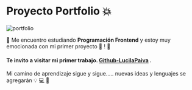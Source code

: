 # Proyecto Portfolio  💥 
![portfolio](https://thumbs.gfycat.com/ClassicUnsightlyIvorybackedwoodswallow-max-1mb.gif)


 🔴 Me encuentro estudiando **Programación Frontend** y estoy muy emocionada con mi primer proyecto  🚀 !  🔴 

#### Te invito a visitar mi primer trabajo. [Github-LucilaPaiva](https://lucilapaiva.github.io/proyecto-portafolio/) .

Mi camino de aprendizaje  sigue y sigue..... nuevas ideas y lenguajes se agregarán  💡  💻  🎇 



